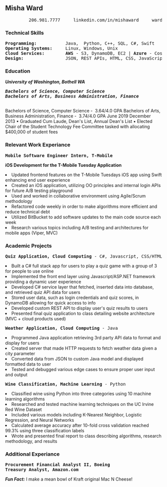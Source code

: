 ## Misha Ward
<pre>
         206.981.7777     linkedin.com/in/mishaward     wardm5@uw.edu     github.com/wardm5
</pre>

### Technical Skills
<pre>
<strong>Programming: </strong>          Java,  Python, C++, SQL, C#, Swift
<strong>Operating Systems: </strong>    Linux, Windows, Unix
<strong>Cloud Services: </strong>       <Strong>AWS</Strong> - S3, DynamoDB, EC2 | <Strong>Azure</Strong> - Cosmos DB, Blob Storage Web 
<strong>Design: </strong>               JSON, REST APIs, HTML, CSS, JavaScript
</pre>

### Education
***University of Washington, Bothell WA***
<pre>
<Strong><em>Bachelors of Science, Computer Science</em></Strong>                                        October 2018 - June 2019</Strong>
<Strong><em>Bachelors of Arts, Business Administration, Finance</em></Strong>                                    October 2018 - June 2019</Strong>

</pre>
Bachelors of Science, ​Computer Science ​- ​ 3.64/4.0 GPA
Bachelors of Arts​, ​Business Administration, Finance ​- ​ 3.74/4.0 GPA
June 2019 December 2013
▪ Graduated Cum Laude, Dean's List, Annual Dean's List
▪ Elected Chair of the Student Technology Fee Committee ​tasked with allocating $400,000 of student fees

### Relevant Work Experiance
<pre><Strong>Mobile Software Engineer Intern, T-Mobile                                    October 2018 - June 2019</Strong></pre>
<Strong>iOS Development for the T-Mobile Tuesday Application</Strong>
<li>Updated frontend features on the T-Mobile Tuesdays iOS app using Swift enhancing end user experience   </li>
<li>Created an iOS application, utilizing OO principles and internal login APIs for future A/B testing playground </li>
<li>Used and worked in collaborative environment using Agile/Scrum methodology  </li>
<li>Refactored code weekly in order to make algorithms more efficient and reduce technical debt   </li>
<li>Utilized BitBucket to add software updates to the main code source each week  </li>
<li>Research various topics including A/B testing and architectures for mobile apps (Viper, MVC)  </li>

### Academic Projects
<pre><Strong>Quiz Application, Cloud Computing</Strong> - C#, Javascript, CSS/HTML                                <Strong>Fall 2018</Strong></pre>
<li>Built a C# full stack app for users to play a quiz game with a group of 3 for people to use online  </li>
<li>Implemented the front end layer using Javascript/ASP.NET framework providing a dynamic user experience  </li>
<li>Developed C# service layer that fetched, inserted data into database, and retrieved quiz API data for users  </li>
<li>Stored user data, such as login credentials and quiz scores, in DynamoDB allowing for quick access to info  </li>
<li>Developed custom REST API to display user's quiz results to users  </li>
<li>Presented final quiz application to class detailing website architecture (MVC + cloud products used)  </li>

<pre><Strong>Weather Application, Cloud Computing</Strong> - Java                                                 <Strong>Fall 2018</Strong></pre>
<li>Programmed Java application retrieving 3rd party API data to format and display for users  </li>
<li>Created server that made HTTP requests to fetch weather data given a city parameter  </li>
<li>Converted data from JSON to custom Java model and displayed formatted data to user  </li>
<li>Tested and debugged various edge cases to ensure proper user input and output  </li>

<pre><Strong>Wine Classification, Machine Learning</Strong> - Python                                            <Strong>Summer 2018</Strong></pre>
<li>Classified wine using Python into three categories using 10 machine learning algorithms  </li>
<li>Researched and tested machine learning techniques on the UC Irvine Red Wine Dataset  </li>
<li>Included various models including K-Nearest Neighbor, Logistic Regression, and Neural Networks  </li>
<li>Calculated average accuracy after 10-fold cross validation reached 99.3% using three classification labels  </li>
<li>Wrote and presented final report to class describing algorithms, research methodology, and results  </li>

<h3>Additional Experiance</h3>
<pre>
<Strong>Procurement Financial Analyst II, Boeing                                      October 2015 - May 2017 </Strong>
<Strong>Treasury Analyst, Amazon.com                                             December 2013 - October 2015 </Strong>
</pre>

***Fun Fact:*** I make a mean bowl of Kraft original Mac N Cheese!
